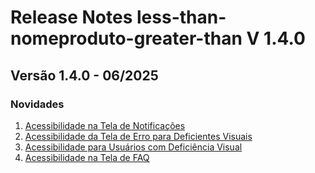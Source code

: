 # Release Notes less-than-nomeproduto-greater-than V 1.4.0

## **Versão 1.4.0 - 06/2025**


### **Novidades**

1. [Acessibilidade na Tela de Notificações](Acessibilidade-Na-Tela-De-Notificações.md)
2. [Acessibilidade da Tela de Erro para Deficientes Visuais](Acessibilidade-Da-Tela-De-Erro-Para-Deficientes-Visuais.md)
3. [Acessibilidade para Usuários com Deficiência Visual](Acessibilidade-Para-Usuários-Com-Deficiência-Visual.md)
4. [Acessibilidade na Tela de FAQ](Acessibilidade-Na-Tela-De-Faq.md)
